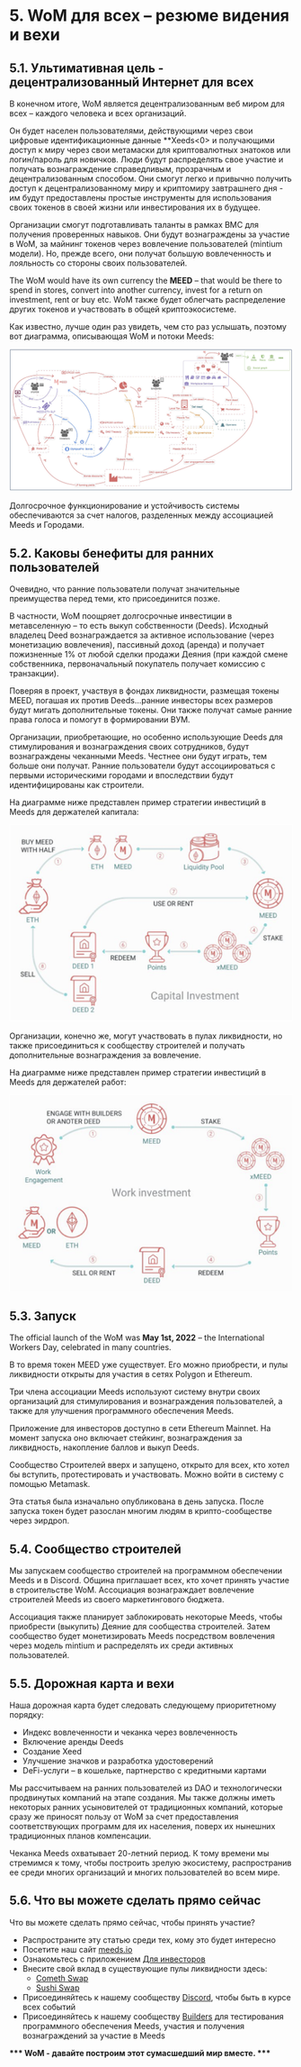 # 5. WoM для всех – резюме видения и вехи

## 5.1. Ультимативная цель - децентрализованный Интернет для всех

В конечном итоге, WoM является децентрализованным веб миром для всех – каждого человека и всех организаций.

Он будет населен пользователями, действующими через свои цифровые идентификационные данные **Xeeds<0> и получающими доступ к миру через свои метамаски для криптовалютных знатоков или логин/пароль для новичков. Люди будут распределять свое участие и получать вознаграждение справедливым, прозрачным и децентрализованным способом. Они смогут легко и привычно получить доступ к децентрализованному миру и криптомиру завтрашнего дня - им будут предоставлены простые инструменты для использования своих токенов в своей жизни или инвестирования их в будущее.</p>

Организации смогут подготавливать таланты в рамках ВМС для получения проверенных навыков. Они будут вознаграждены за участие в WoM, за майнинг токенов через вовлечение пользователей (mintium модели). Но, прежде всего, они получат большую вовлеченность и лояльность со стороны своих пользователей.

The WoM would have its own currency the **MEED** – that would be there to spend in stores, convert into another currency, invest for a return on investment, rent or buy etc. WoM также будет облегчать распределение других токенов и участвовать в общей криптоэкосистеме.

Как известно, лучше один раз увидеть, чем сто раз услышать, поэтому вот диаграмма, описывающая WoM и потоки Meeds:

![Потоки WoM и Meeds](en/img/wom-flows.png)

Долгосрочное функционирование и устойчивость системы обеспечиваются за счет налогов, разделенных между ассоциацией Meeds и Городами.

## 5.2. Каковы бенефиты для ранних пользователей

Очевидно, что ранние пользователи получат значительные преимущества перед теми, кто присоединится позже.

В частности, WoM поощряет долгосрочные инвестиции в метавселенную – то есть выкуп собственности (Deeds). Исходный владелец Deed вознаграждается за активное использование (через монетизацию вовлечения), пассивный доход (аренда) и получает пожизненные 1% от любой сделки продажи Деяния (при каждой смене собственника, первоначальный покупатель получает комиссию с транзакции).

Поверяя в проект, участвуя в фондах ликвидности, размещая токены MEED, погашая их против Deeds...ранние инвесторы всех размеров будут мигать дополнительные токены. Они также получат самые ранние права голоса и помогут в формировании ВУМ.

Организации, приобретающие, но особенно использующие Deeds для стимулирования и вознаграждения своих сотрудников, будут вознаграждены чеканными Meeds. Честнее они будут играть, тем больше они получат. Ранние пользователи будут ассоциироваться с первыми историческими городами и впоследствии будут идентифицированы как строители.

На диаграмме ниже представлен пример стратегии инвестиций в Meeds для держателей капитала:

![Инвестиционная стратегия Meeds для владельцев капитала](en/img/invest-capital.png)

Организации, конечно же, могут участвовать в пулах ликвидности, но также присоединиться к сообществу строителей и получать дополнительные вознаграждения за вовлечение.

На диаграмме ниже представлен пример стратегии инвестиций в Meeds для держателей работ:

![Инвестиционная стратегия Meeds для владельцев рабочих мест](en/img/invest-work.png)

## 5.3. Запуск

The official launch of the WoM was **May 1st, 2022** – the International Workers Day, celebrated in many countries.

В то время токен MEED уже существует. Его можно приобрести, и пулы ликвидности открыты для участия в сетях Polygon и Ethereum.

Три члена ассоциации Meeds используют систему внутри своих организаций для стимулирования и вознаграждения пользователей, а также для улучшения программного обеспечения Meeds.

Приложение для инвесторов доступно в сети Ethereum Mainnet. На момент запуска оно включает стейкинг, вознаграждения за ликвидность, накопление баллов и выкуп Deeds.

Сообщество Строителей вверх и запущено, открыто для всех, кто хотел бы вступить, протестировать и участвовать. Можно войти в систему с помощью Metamask.

Эта статья была изначально опубликована в день запуска. После запуска токен будет разослан многим людям в крипто-сообществе через эирдроп.

## 5.4. Сообщество строителей

Мы запускаем сообщество строителей на программном обеспечении Meeds и в Discord.  Община приглашает всех, кто хочет принять участие в строительстве WoM. Ассоциация вознаграждает вовлечение строителей Meeds из своего маркетингового бюджета.

Ассоциация также планирует заблокировать некоторые Meeds, чтобы приобрести (выкупить) Деяние для сообщества строителей. Затем сообщество будет монетизировать Meeds посредством вовлечения через модель mintium и распределять их среди активных пользователей.

## 5.5. Дорожная карта и вехи

Наша дорожная карта будет следовать следующему приоритетному порядку:

- Индекс вовлеченности и чеканка через вовлеченность
- Включение аренды Deeds
- Создание Xeed
- Улучшение значков и разработка удостоверений
- DeFi-услуги – в кошельке, партнерство с кредитными картами

Мы рассчитываем на ранних пользователей из DAO и технологически продвинутых компаний на этапе создания. Мы также должны иметь некоторых ранних усыновителей от традиционных компаний, которые сразу же приносят пользу от WoM за счет предоставления соответствующих программ для их населения, поверх их нынешних традиционных планов компенсации.

Чеканка Meeds охватывает 20-летний период. К тому времени мы стремимся к тому, чтобы построить зрелую экосистему, распространив ее среди многих организаций и многих пользователей во всем мире.

## 5.6. Что вы можете сделать прямо сейчас

Что вы можете сделать прямо сейчас, чтобы принять участие?

- Распространите эту статью среди тех, кому это будет интересно
- Посетите наш сайт [meeds.io](https://www.meeds.io/)
- Ознакомьтесь с приложением [Для инвесторов](https://meeds.io/investors)
- Внесите свой вклад в существующие пулы ликвидности здесь:
  - [Cometh Swap](https://swap.cometh.io/)
  - [Sushi Swap](https://sushi.com)
- Присоединяйтесь к нашему сообществу [Discord](https://discord.com/invite/hAuADSq3), чтобы быть в курсе всех событий
- Присоединяйтесь к нашему сообществу [Builders](https://meeds.io/builders) для тестирования программного обеспечения Meeds, участия и получения вознаграждений за участие в Meeds

**\*\*\* WoM - давайте построим этот сумасшедший мир вместе. \*\*\***